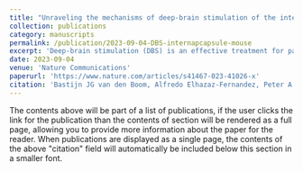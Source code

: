 ```yaml
---
title: "Unraveling the mechanisms of deep-brain stimulation of the internal capsule in a mouse model"
collection: publications
category: manuscripts
permalink: /publication/2023-09-04-DBS-internapcapsule-mouse
excerpt: 'Deep-brain stimulation (DBS) is an effective treatment for patients suffering from otherwise therapy-resistant psychiatric disorders, including obsessive-compulsive disorder. Modulation of cortico-striatal circuits has been suggested as a mechanism of action. To gain mechanistic insight, we monitored neuronal activity in cortico-striatal regions in a mouse model for compulsive behavior, while systematically varying clinically relevant parameters of internal-capsule DBS. DBS showed dose-dependent effects on both brain and behavior: An increasing, yet balanced, number of excited and inhibited neurons was recruited, scattered throughout cortico-striatal regions, while excessive grooming decreased. Such neuronal recruitment did not alter basic brain function such as resting-state activity, and only occurred in awake animals, indicating a dependency on network activity. In addition to these widespread effects, we observed specific involvement of the medial orbitofrontal cortex in therapeutic outcomes, which was corroborated by optogenetic stimulation. Together, our findings provide mechanistic insight into how DBS exerts its therapeutic effects on compulsive behaviors.'
date: 2023-09-04
venue: 'Nature Communications'
paperurl: 'https://www.nature.com/articles/s41467-023-41026-x'
citation: 'Bastijn JG van den Boom, Alfredo Elhazaz-Fernandez, Peter A Rasmussen, Enny H van Beest, Aishwarya Parthasarathy, Damiaan Denys, Ingo Willuhn (2023). &quot;Unraveling the mechanisms of deep-brain stimulation of the internal capsule in a mouse model.&quot; <i>Nature communications 1</i>.'
---
```


The contents above will be part of a list of publications, if the user clicks the link for the publication than the contents of section will be rendered as a full page, allowing you to provide more information about the paper for the reader. When publications are displayed as a single page, the contents of the above "citation" field will automatically be included below this section in a smaller font.
